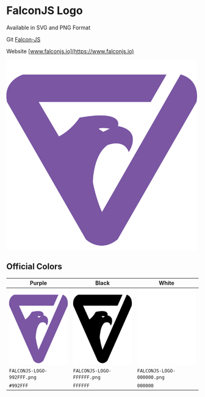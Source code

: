 # FalconJS Logo
Available in SVG and PNG Format

Git [Falcon-JS](https://github.com/falcon-js/falcon)

Website [www.falconjs.io](https://www.falconjs.io)

<img src='./png/FALCONJS-LOGO-992FFF.png' align="center" width="500" height="500">

## Official Colors

|Purple | Black | White |
|-------|-------|-------|
|<img src='./png/FALCONJS-LOGO-992FFF.png' align="center" width="200" height="200"> | <img src='./png/FALCONJS-LOGO-000000.png' align="center" width="200" height="200"> | <img src='./png/FALCONJS-LOGO-FFFFFF.png' align="center" width="200" height="200">
|```FALCONJS-LOGO-992FFF.png``` | ```FALCONJS-LOGO-FFFFFF.png``` | ```FALCONJS-LOGO-000000.png```|
| ```#992FFF``` | ```FFFFFF``` | ```000000```| 

